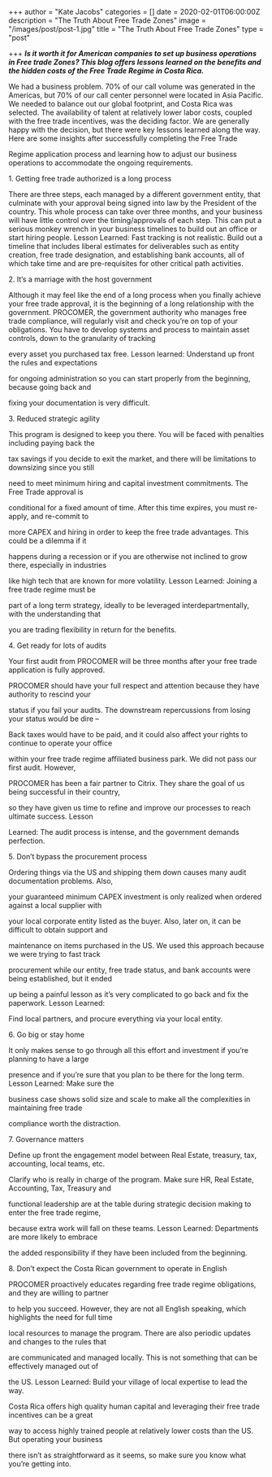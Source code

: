 +++
author = "Kate Jacobs"
categories = []
date = 2020-02-01T06:00:00Z
description = "The Truth About Free Trade Zones"
image = "/images/post/post-1.jpg"
title = "The Truth About Free Trade Zones"
type = "post"

+++
**_Is it worth it for American companies to set up business operations in Free trade Zones? This blog offers lessons learned on the benefits and the hidden costs of the Free Trade Regime in Costa Rica._**

We had a business problem. 70% of our call volume was generated in the Americas, but 70% of our call center personnel were located in Asia Pacific. We needed to balance out our global footprint, and Costa Rica was selected. The availability of talent at relatively lower labor costs, coupled with the free trade incentives, was the deciding factor. We are generally happy with the decision, but there were key lessons learned along the way. Here are some insights after successfully completing the Free Trade

Regime application process and learning how to adjust our business operations to accommodate the ongoing requirements.

1\. Getting free trade authorized is a long process

There are three steps, each managed by a different government entity, that culminate with your approval being signed into law by the President of the country. This whole process can take over three months, and your business will have little control over the timing/approvals of each step. This can put a serious monkey wrench in your business timelines to build out an office or start hiring people. Lesson Learned: Fast tracking is not realistic. Build out a timeline that includes liberal estimates for deliverables such as entity creation, free trade designation, and establishing bank accounts, all of which take time and are pre-requisites for other critical path activities.

2\. It’s a marriage with the host government

Although it may feel like the end of a long process when you finally achieve your free trade approval, it is the beginning of a long relationship with the government. PROCOMER, the government authority who manages free trade compliance, will regularly visit and check you’re on top of your obligations. You have to develop systems and process to maintain asset controls, down to the granularity of tracking

every asset you purchased tax free. Lesson learned: Understand up front the rules and expectations

for ongoing administration so you can start properly from the beginning, because going back and

fixing your documentation is very difficult.

3\. Reduced strategic agility

This program is designed to keep you there. You will be faced with penalties including paying back the

tax savings if you decide to exit the market, and there will be limitations to downsizing since you still

need to meet minimum hiring and capital investment commitments. The Free Trade approval is

conditional for a fixed amount of time. After this time expires, you must re-apply, and re-commit to

more CAPEX and hiring in order to keep the free trade advantages. This could be a dilemma if it

happens during a recession or if you are otherwise not inclined to grow there, especially in industries

like high tech that are known for more volatility. Lesson Learned: Joining a free trade regime must be

part of a long term strategy, ideally to be leveraged interdepartmentally, with the understanding that

you are trading flexibility in return for the benefits.

4\. Get ready for lots of audits

Your first audit from PROCOMER will be three months after your free trade application is fully approved.

PROCOMER should have your full respect and attention because they have authority to rescind your

status if you fail your audits. The downstream repercussions from losing your status would be dire –

Back taxes would have to be paid, and it could also affect your rights to continue to operate your office

within your free trade regime affiliated business park. We did not pass our first audit. However,

PROCOMER has been a fair partner to Citrix. They share the goal of us being successful in their country,

so they have given us time to refine and improve our processes to reach ultimate success. Lesson

Learned: The audit process is intense, and the government demands perfection.

5\. Don’t bypass the procurement process

Ordering things via the US and shipping them down causes many audit documentation problems. Also,

your guaranteed minimum CAPEX investment is only realized when ordered against a local supplier with

your local corporate entity listed as the buyer. Also, later on, it can be difficult to obtain support and

maintenance on items purchased in the US. We used this approach because we were trying to fast track

procurement while our entity, free trade status, and bank accounts were being established, but it ended

up being a painful lesson as it’s very complicated to go back and fix the paperwork. Lesson Learned:

Find local partners, and procure everything via your local entity.

6\. Go big or stay home

It only makes sense to go through all this effort and investment if you’re planning to have a large

presence and if you’re sure that you plan to be there for the long term. Lesson Learned: Make sure the

business case shows solid size and scale to make all the complexities in maintaining free trade

compliance worth the distraction.

7\. Governance matters

Define up front the engagement model between Real Estate, treasury, tax, accounting, local teams, etc.

Clarify who is really in charge of the program. Make sure HR, Real Estate, Accounting, Tax, Treasury and

functional leadership are at the table during strategic decision making to enter the free trade regime,

because extra work will fall on these teams. Lesson Learned: Departments are more likely to embrace

the added responsibility if they have been included from the beginning.

8\. Don’t expect the Costa Rican government to operate in English

PROCOMER proactively educates regarding free trade regime obligations, and they are willing to partner

to help you succeed. However, they are not all English speaking, which highlights the need for full time

local resources to manage the program. There are also periodic updates and changes to the rules that

are communicated and managed locally. This is not something that can be effectively managed out of

the US. Lesson Learned: Build your village of local expertise to lead the way.

Costa Rica offers high quality human capital and leveraging their free trade incentives can be a great

way to access highly trained people at relatively lower costs than the US. But operating your business

there isn’t as straightforward as it seems, so make sure you know what you’re getting into.